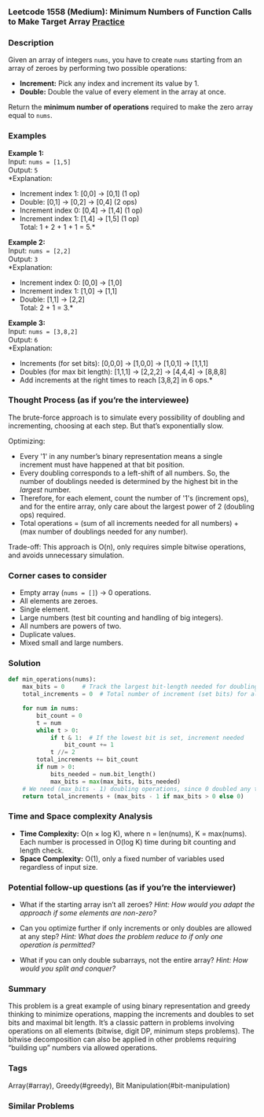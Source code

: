 ### Leetcode 1558 (Medium): Minimum Numbers of Function Calls to Make Target Array [Practice](https://leetcode.com/problems/minimum-numbers-of-function-calls-to-make-target-array)

### Description  
Given an array of integers `nums`, you have to create `nums` starting from an array of zeroes by performing two possible operations:
- **Increment:** Pick any index and increment its value by 1.
- **Double:** Double the value of every element in the array at once.

Return the **minimum number of operations** required to make the zero array equal to `nums`.

### Examples  

**Example 1:**  
Input: `nums = [1,5]`  
Output: `5`  
*Explanation:  
- Increment index 1: [0,0] → [0,1]  (1 op)  
- Double: [0,1] → [0,2] → [0,4]  (2 ops)  
- Increment index 0: [0,4] → [1,4]  (1 op)  
- Increment index 1: [1,4] → [1,5]  (1 op)  
Total: 1 + 2 + 1 + 1 = 5.*

**Example 2:**  
Input: `nums = [2,2]`  
Output: `3`  
*Explanation:  
- Increment index 0: [0,0] → [1,0]  
- Increment index 1: [1,0] → [1,1]  
- Double: [1,1] → [2,2]  
Total: 2 + 1 = 3.*

**Example 3:**  
Input: `nums = [3,8,2]`  
Output: `6`  
*Explanation:  
- Increments (for set bits): [0,0,0] → [1,0,0] → [1,0,1] → [1,1,1]  
- Doubles (for max bit length): [1,1,1] → [2,2,2] → [4,4,4] → [8,8,8]  
- Add increments at the right times to reach [3,8,2] in 6 ops.*

### Thought Process (as if you’re the interviewee)  
The brute-force approach is to simulate every possibility of doubling and incrementing, choosing at each step. But that’s exponentially slow.

Optimizing:  
- Every '1' in any number’s binary representation means a single increment must have happened at that bit position.
- Every doubling corresponds to a left-shift of all numbers. So, the number of doublings needed is determined by the highest bit in the *largest* number.
- Therefore, for each element, count the number of '1's (increment ops), and for the entire array, only care about the largest power of 2 (doubling ops) required.
- Total operations = (sum of all increments needed for all numbers) + (max number of doublings needed for any number).

Trade-off: This approach is O(n), only requires simple bitwise operations, and avoids unnecessary simulation.

### Corner cases to consider  
- Empty array (`nums = []`) → 0 operations.
- All elements are zeroes.
- Single element.
- Large numbers (test bit counting and handling of big integers).
- All numbers are powers of two.
- Duplicate values.
- Mixed small and large numbers.

### Solution

```python
def min_operations(nums):
    max_bits = 0     # Track the largest bit-length needed for doubling
    total_increments = 0  # Total number of increment (set bits) for all nums

    for num in nums:
        bit_count = 0
        t = num
        while t > 0:
            if t & 1:  # If the lowest bit is set, increment needed
                bit_count += 1
            t //= 2
        total_increments += bit_count
        if num > 0:
            bits_needed = num.bit_length()
            max_bits = max(max_bits, bits_needed)
    # We need (max_bits - 1) doubling operations, since 0 doubled any times is still 0.
    return total_increments + (max_bits - 1 if max_bits > 0 else 0)
```

### Time and Space complexity Analysis  

- **Time Complexity:** O(n × log K), where n = len(nums), K = max(nums). Each number is processed in O(log K) time during bit counting and length check.
- **Space Complexity:** O(1), only a fixed number of variables used regardless of input size.

### Potential follow-up questions (as if you’re the interviewer)  

- What if the starting array isn’t all zeroes?
  *Hint: How would you adapt the approach if some elements are non-zero?*

- Can you optimize further if only increments or only doubles are allowed at any step?
  *Hint: What does the problem reduce to if only one operation is permitted?*

- What if you can only double subarrays, not the entire array?
  *Hint: How would you split and conquer?*

### Summary
This problem is a great example of using binary representation and greedy thinking to minimize operations, mapping the increments and doubles to set bits and maximal bit length. It’s a classic pattern in problems involving operations on all elements (bitwise, digit DP, minimum steps problems). The bitwise decomposition can also be applied in other problems requiring “building up” numbers via allowed operations.

### Tags
Array(#array), Greedy(#greedy), Bit Manipulation(#bit-manipulation)

### Similar Problems
